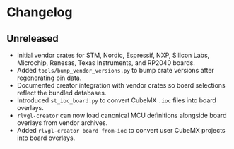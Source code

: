 <!--
CHANGELOG.md - Notes on chip & board database releases.
-->
# Changelog

## Unreleased
- Initial vendor crates for STM, Nordic, Espressif, NXP, Silicon Labs, Microchip, Renesas, Texas Instruments, and RP2040 boards.
- Added `tools/bump_vendor_versions.py` to bump crate versions after regenerating pin data.
- Documented creator integration with vendor crates so board selections reflect the bundled databases.
- Introduced `st_ioc_board.py` to convert CubeMX `.ioc` files into board overlays.
- `rlvgl-creator` can now load canonical MCU definitions alongside board overlays from vendor archives.
- Added `rlvgl-creator board from-ioc` to convert user CubeMX projects into board overlays.
